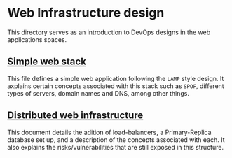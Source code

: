 # Web Infrastructure design
This directory serves as an introduction to DevOps designs in the web applications spaces.

## [Simple web stack](/web_infrastructure_design/0-simple_web_stack.md)
This file defines a simple web application following the `LAMP` style design.  It axplains certain concepts associated with this stack such as `SPOF`, different types of servers, domain names and DNS, among other things.

## [Distributed web infrastructure](/web_infrastructure_design/1-distributed_web_infrastructure.md)
This document details the adition of load-balancers, a Primary-Replica database set up, and a description of the concepts associated with each.  It also explains the risks/vulnerabilities that are still exposed in this structure.
